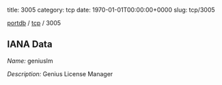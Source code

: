 title: 3005
category: tcp
date: 1970-01-01T00:00:00+0000
slug: tcp/3005

[portdb](/) / [tcp](/category/tcp.html) / 3005


## IANA Data

_Name:_ geniuslm

_Description:_ Genius License Manager

